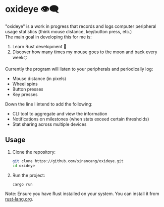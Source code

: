 # oxideye 👁️‍🗨️

"oxideye" is a work in progress that records and logs computer peripheral usage statistics (think mouse distance, key/button press, etc.)\
The main goal in developing this for me is:
1. Learn Rust development 🦀
2. Discover how many times my mouse goes to the moon and back every week🌕

Currently the program will listen to your peripherals and periodically log:
- Mouse distance (in pixels)
- Wheel spins
- Button presses
- Key presses

Down the line I intend to add the following:
- CLI tool to aggregate and view the information
- Notifications on milestones (when stats exceed certain thresholds)
- Stat sharing across multiple devices

## Usage

1. Clone the repository:
    ```bash
    git clone https://github.com/sinancang/oxideye.git
    cd oxideye
    ```

2. Run the project:
    ```bash
    cargo run
    ```

Note: Ensure you have Rust installed on your system. You can install it from [rust-lang.org](https://www.rust-lang.org/).
